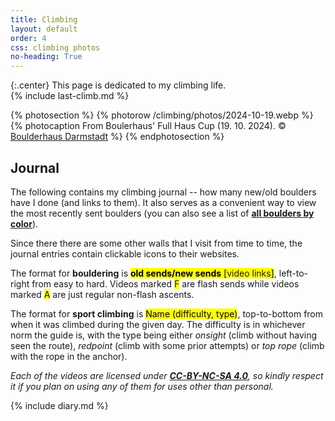 ```yaml
---
title: Climbing
layout: default
order: 4
css: climbing photos
no-heading: True
---
```


{:.center}
This page is dedicated to my climbing life.<br>
{% include last-climb.md %}

{% photosection %}
  {% photorow /climbing/photos/2024-10-19.webp %}
  {% photocaption From Boulerhaus' Full Haus Cup (19. 10. 2024). © <a href="https://www.boulderhaus.net/events/full-haus-vol.-1/">Boulderhaus Darmstadt</a> %}
{% endphotosection %}

## Journal
The following contains my climbing journal -- how many new/old boulders have I done (and links to them).
It also serves as a convenient way to view the most recently sent boulders (you can also see a list of **[all boulders by color](/climbing/videos/)**).

Since there there are some other walls that I visit from time to time, the journal entries contain clickable icons to their websites.

The format for **bouldering** is <mark class="climbing-diary-record climbing-black climbing-black-text"><strong>old sends/<span class="underline">new sends</span></strong> [<a>video links</a>]</mark>, left-to-right from easy to hard.
Videos marked <mark class="climbing-diary-record climbing-other climbing-other-text"><a>F</a></mark> are flash sends while videos marked <mark class="climbing-diary-record climbing-other climbing-other-text"><a>A</a></mark> are just regular non-flash ascents.

The format for **sport climbing** is <mark class="climbing-diary-record climbing-other climbing-other-text">Name (difficulty, type)</mark>, top-to-bottom from when it was climbed during the given day. The difficulty is in whichever norm the guide is, with the type being either _onsight_ (climb without having seen the route), _redpoint_ (climb with some prior attempts) or _top rope_ (climb with the rope in the anchor).

_Each of the videos are licensed under **[CC-BY-NC-SA 4.0](https://creativecommons.org/licenses/by-nc-sa/4.0/)**, so kindly respect it if you plan on using any of them for uses other than personal._

{% include diary.md %}
